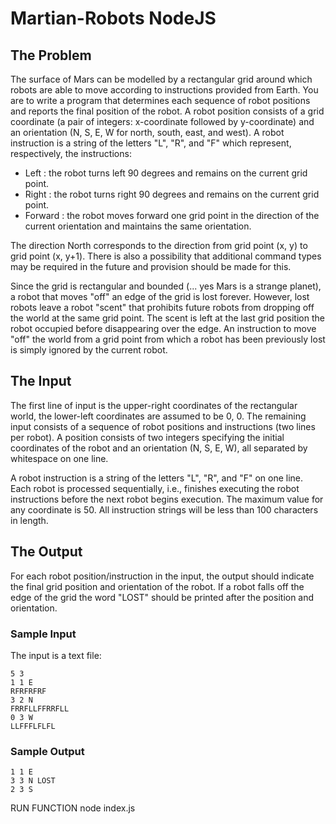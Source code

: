 # Martian-Robots NodeJS

## The Problem

The surface of Mars can be modelled by a rectangular grid around which robots are able to move
according to instructions provided from Earth. You are to write a program that determines each
sequence of robot positions and reports the final position of the robot. A robot position consists
of a grid coordinate (a pair of integers: x-coordinate followed by y-coordinate) and an orientation
(N, S, E, W for north, south, east, and west). A robot instruction is a string of the letters "L",
"R", and "F" which represent, respectively, the instructions:

- Left : the robot turns left 90 degrees and remains on the current grid point.
- Right : the robot turns right 90 degrees and remains on the current grid point.
- Forward : the robot moves forward one grid point in the direction of the current orientation and
  maintains the same orientation.

The direction North corresponds to the direction from grid point (x, y) to grid point (x, y+1).
There is also a possibility that additional command types may be required in the future and
provision should be made for this.

Since the grid is rectangular and bounded (... yes Mars is a strange planet), a robot that moves
"off" an edge of the grid is lost forever. However, lost robots leave a robot "scent" that
prohibits future robots from dropping off the world at the same grid point. The scent is left at
the last grid position the robot occupied before disappearing over the edge. An instruction to move
"off" the world from a grid point from which a robot has been previously lost is simply ignored by
the current robot.

## The Input

The first line of input is the upper-right coordinates of the rectangular world, the lower-left
coordinates are assumed to be 0, 0. The remaining input consists of a sequence of robot positions
and instructions (two lines per robot). A position consists of two integers specifying the initial
coordinates of the robot and an orientation (N, S, E, W), all separated by whitespace on one line.

A robot instruction is a string of the letters "L", "R", and "F" on one line. Each robot is
processed sequentially, i.e., finishes executing the robot instructions before the next robot
begins execution. The maximum value for any coordinate is 50. All instruction strings will be less
than 100 characters in length.

## The Output

For each robot position/instruction in the input, the output should indicate the final grid
position and orientation of the robot. If a robot falls off the edge of the grid the word "LOST"
should be printed after the position and orientation.

### Sample Input

The input is a text file:

```text
5 3
1 1 E
RFRFRFRF
3 2 N
FRRFLLFFRRFLL
0 3 W
LLFFFLFLFL
```

### Sample Output

```text
1 1 E
3 3 N LOST
2 3 S
```

RUN FUNCTION 
node index.js

